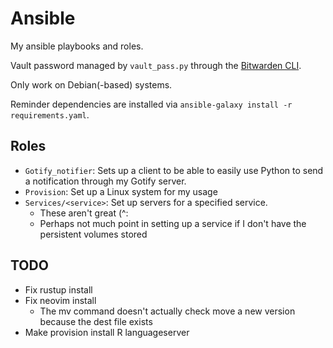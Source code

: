 # Ansible

My ansible playbooks and roles.

Vault password managed by `vault_pass.py` through the [Bitwarden CLI](https://bitwarden.com/help/cli/).

Only work on Debian(-based) systems.

Reminder dependencies are installed via `ansible-galaxy install -r requirements.yaml`.

## Roles

- `Gotify_notifier`: Sets up a client to be able to easily use Python to send a
notification through my Gotify server.
- `Provision`: Set up a Linux system for my usage
- `Services/<service>`: Set up servers for a specified service.
  - These aren't great (^:
  - Perhaps not much point in setting up a service if I don't have the
  persistent volumes stored

## TODO

- Fix rustup install
- Fix neovim install
  - The mv command doesn't actually check move
  a new version because the dest file exists
- Make provision install R languageserver
